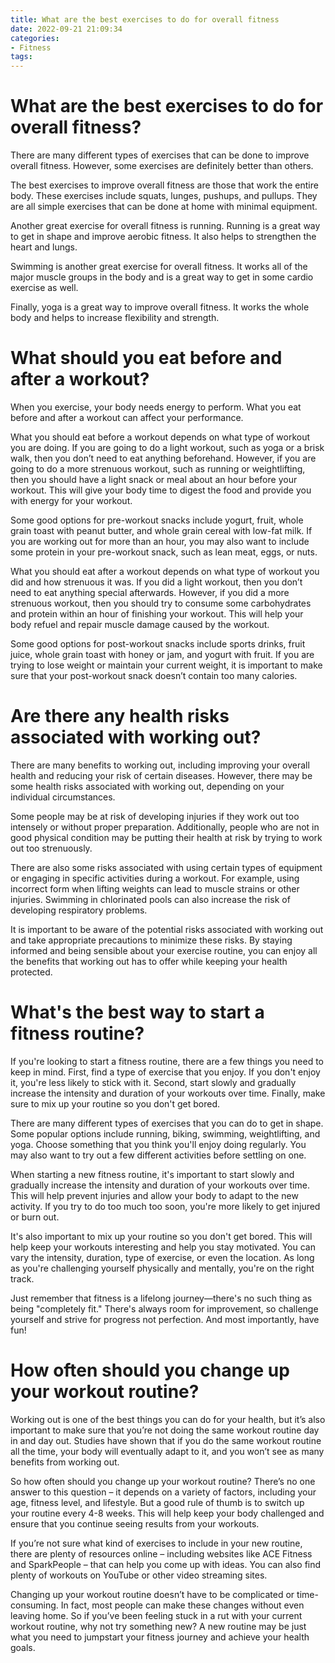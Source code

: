 ```yaml
---
title: What are the best exercises to do for overall fitness
date: 2022-09-21 21:09:34
categories:
- Fitness
tags:
---
```



#  What are the best exercises to do for overall fitness?

There are many different types of exercises that can be done to improve overall fitness. However, some exercises are definitely better than others.

The best exercises to improve overall fitness are those that work the entire body. These exercises include squats, lunges, pushups, and pullups. They are all simple exercises that can be done at home with minimal equipment.

Another great exercise for overall fitness is running. Running is a great way to get in shape and improve aerobic fitness. It also helps to strengthen the heart and lungs.

Swimming is another great exercise for overall fitness. It works all of the major muscle groups in the body and is a great way to get in some cardio exercise as well.

Finally, yoga is a great way to improve overall fitness. It works the whole body and helps to increase flexibility and strength.

#  What should you eat before and after a workout?

When you exercise, your body needs energy to perform. What you eat before and after a workout can affect your performance.

What you should eat before a workout depends on what type of workout you are doing. If you are going to do a light workout, such as yoga or a brisk walk, then you don’t need to eat anything beforehand. However, if you are going to do a more strenuous workout, such as running or weightlifting, then you should have a light snack or meal about an hour before your workout. This will give your body time to digest the food and provide you with energy for your workout.

Some good options for pre-workout snacks include yogurt, fruit, whole grain toast with peanut butter, and whole grain cereal with low-fat milk. If you are working out for more than an hour, you may also want to include some protein in your pre-workout snack, such as lean meat, eggs, or nuts.

What you should eat after a workout depends on what type of workout you did and how strenuous it was. If you did a light workout, then you don’t need to eat anything special afterwards. However, if you did a more strenuous workout, then you should try to consume some carbohydrates and protein within an hour of finishing your workout. This will help your body refuel and repair muscle damage caused by the workout.

Some good options for post-workout snacks include sports drinks, fruit juice, whole grain toast with honey or jam, and yogurt with fruit. If you are trying to lose weight or maintain your current weight, it is important to make sure that your post-workout snack doesn’t contain too many calories.

#  Are there any health risks associated with working out?

There are many benefits to working out, including improving your overall health and reducing your risk of certain diseases. However, there may be some health risks associated with working out, depending on your individual circumstances.

Some people may be at risk of developing injuries if they work out too intensely or without proper preparation. Additionally, people who are not in good physical condition may be putting their health at risk by trying to work out too strenuously.

There are also some risks associated with using certain types of equipment or engaging in specific activities during a workout. For example, using incorrect form when lifting weights can lead to muscle strains or other injuries. Swimming in chlorinated pools can also increase the risk of developing respiratory problems.

It is important to be aware of the potential risks associated with working out and take appropriate precautions to minimize these risks. By staying informed and being sensible about your exercise routine, you can enjoy all the benefits that working out has to offer while keeping your health protected.

#  What's the best way to start a fitness routine?

If you're looking to start a fitness routine, there are a few things you need to keep in mind. First, find a type of exercise that you enjoy. If you don't enjoy it, you're less likely to stick with it. Second, start slowly and gradually increase the intensity and duration of your workouts over time. Finally, make sure to mix up your routine so you don't get bored.

There are many different types of exercises that you can do to get in shape. Some popular options include running, biking, swimming, weightlifting, and yoga. Choose something that you think you'll enjoy doing regularly. You may also want to try out a few different activities before settling on one.

When starting a new fitness routine, it's important to start slowly and gradually increase the intensity and duration of your workouts over time. This will help prevent injuries and allow your body to adapt to the new activity. If you try to do too much too soon, you're more likely to get injured or burn out.

It's also important to mix up your routine so you don't get bored. This will help keep your workouts interesting and help you stay motivated. You can vary the intensity, duration, type of exercise, or even the location. As long as you're challenging yourself physically and mentally, you're on the right track.

Just remember that fitness is a lifelong journey—there's no such thing as being "completely fit." There's always room for improvement, so challenge yourself and strive for progress not perfection. And most importantly, have fun!

#  How often should you change up your workout routine?

Working out is one of the best things you can do for your health, but it’s also important to make sure that you’re not doing the same workout routine day in and day out. Studies have shown that if you do the same workout routine all the time, your body will eventually adapt to it, and you won’t see as many benefits from working out.

So how often should you change up your workout routine? There’s no one answer to this question – it depends on a variety of factors, including your age, fitness level, and lifestyle. But a good rule of thumb is to switch up your routine every 4-8 weeks. This will help keep your body challenged and ensure that you continue seeing results from your workouts.

If you’re not sure what kind of exercises to include in your new routine, there are plenty of resources online – including websites like ACE Fitness and SparkPeople – that can help you come up with ideas. You can also find plenty of workouts on YouTube or other video streaming sites.

Changing up your workout routine doesn’t have to be complicated or time-consuming. In fact, most people can make these changes without even leaving home. So if you’ve been feeling stuck in a rut with your current workout routine, why not try something new? A new routine may be just what you need to jumpstart your fitness journey and achieve your health goals.